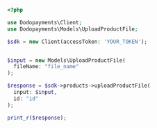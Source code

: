 ```php
<?php

use Dodopayments\Client;
use Dodopayments\Models\UploadProductFile;

$sdk = new Client(accessToken: 'YOUR_TOKEN');


$input = new Models\UploadProductFile(
  fileName: "file_name"
);

$response = $sdk->products->uploadProductFile(
  input: $input,
  id: "id"
);

print_r($response);

```


<!-- This file was generated by liblab | https://liblab.com/ -->